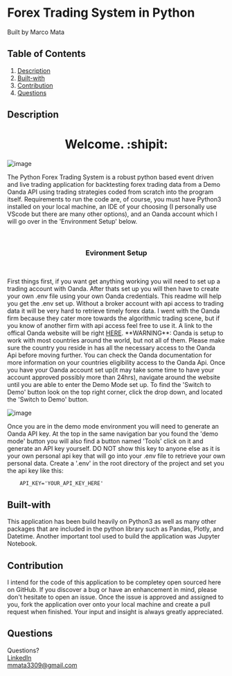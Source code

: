 # Forex Trading System in Python
Built by Marco Mata

## Table of Contents
1. [Description](#description)
2. [Built-with](#built-with)
3. [Contribution](#contribution)
5. [Questions](#questions)

## Description
<h1 align="center">Welcome. :shipit:</h1> 


![image](https://github.com/itsmarcotime/Forex_trading_system_in_Python/assets/101440634/754accf7-842c-4092-8426-dd3811dfcd74)



<p>
    The Python Forex Trading System is a robust python based event driven and live trading application for backtesting forex trading data from a Demo Oanda API using trading strategies coded from scratch into the program itself. Requirements to run the code are, of course, you must have Python3 installed on your local machine, an IDE of your choosing (I personally use VScode but there are many other options), and an Oanda account which I will go over in the 'Environment Setup' below.
</p><br />
<h3 align="center">Evironment Setup</h3><br />
<p>
    First things first, if you want get anything working you will need to set up a trading account with Oanda. After thats set up you will then have to create your own .env file using your own Oanda credentials. This readme will help you get the .env set up. Without a broker account with api access to trading data it will be very hard to retrieve timely forex data. I went with the Oanda firm because they cater more towards the algorithmic trading scene, but if you know of another firm with api access feel free to use it. A link to the offical Oanda website will be right <a href="https://help.oanda.com/us/en/home.htm#">HERE</a>. **WARNING**: Oanda is setup to work with most countries around the world, but not all of them. Please make sure the country you reside in has all the necessary access to the Oanda Api before moving further. You can check the Oanda documentation for more information on your countries eligibility access to the Oanda Api. Once you have your Oanda account set up(it may take some time to have your account approved possibly more than 24hrs), navigate around the website until you are able to enter the Demo Mode set up. To find the 'Switch to Demo' button look on the top right corner, click the drop down, and located the 'Switch to Demo' button.  
</p>

![image](https://github.com/itsmarcotime/Forex_trading_system_in_Python/assets/101440634/158e8a3a-df9d-43ae-8a53-6aaaa86ce7df)


Once you are in the demo mode environment you will need to generate an Oanda API key. At the top in the same navigation bar you found the 'demo mode' button you will also find a button named 'Tools' click on it and generate an API key yourself. DO NOT show this key to anyone else as it is your own personal api key that will go into your .env file to retrieve your own personal data. Create a '.env' in the root directory of the project and set you the api key like this:<br />
```
    API_KEY='YOUR_API_KEY_HERE'
```




## Built-with
This application has been build heavily on Python3 as well as many other packages that are included in the python library such as Pandas, Plotly, and Datetime. Another important tool used to build the application was Jupyter Notebook. 

## Contribution
I intend for the code of this application to be completey open sourced here on GitHub. If you discover a bug or have an enhancement in mind, please don't hesitate to open an issue. Once the issue is approved and assigned to you, fork the application over onto your local machine and create a pull request when finished. Your input and insight is always greatly appreciated.

## Questions
Questions? <br /> 
<a href="https://www.linkedin.com/in/marco-mata-8165bb175/">LinkedIn</a><br />
mmata3309@gmail.com
